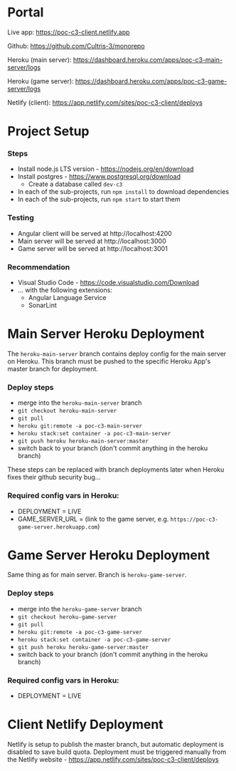 
# Portal

Live app: https://poc-c3-client.netlify.app

Github: https://github.com/Cultris-3/monorepo

Heroku (main server): https://dashboard.heroku.com/apps/poc-c3-main-server/logs

Heroku (game server): https://dashboard.heroku.com/apps/poc-c3-game-server/logs

Netlify (client): https://app.netlify.com/sites/poc-c3-client/deploys



# Project Setup

### Steps
- Install node.js LTS version - https://nodejs.org/en/download
- Install postgres - https://www.postgresql.org/download
  - Create a database called `dev-c3`
- In each of the sub-projects, run `npm install` to download dependencies
- In each of the sub-projects, run `npm start` to start them

### Testing
- Angular client will be served at http://localhost:4200
- Main server will be served at http://localhost:3000
- Game server will be served at http://localhost:3001

### Recommendation
- Visual Studio Code - https://code.visualstudio.com/Download
- ... with the following extensions:
  - Angular Language Service
  - SonarLint



# Main Server Heroku Deployment

The `heroku-main-server` branch contains deploy config for the main server on Heroku. This branch must be pushed to the specific Heroku App's master branch for deployment.

### Deploy steps

- merge into the `heroku-main-server` branch
- `git checkout heroku-main-server`
- `git pull`
- `heroku git:remote -a poc-c3-main-server`
- `heroku stack:set container -a poc-c3-main-server`
- `git push heroku heroku-main-server:master`
- switch back to your branch (don't commit anything in the heroku branch)

These steps can be replaced with branch deployments later when Heroku fixes their github security bug...

### Required config vars in Heroku:

- DEPLOYMENT = LIVE
- GAME_SERVER_URL = (link to the game server, e.g. `https://poc-c3-game-server.herokuapp.com`)



# Game Server Heroku Deployment

Same thing as for main server. Branch is `heroku-game-server`.

### Deploy steps

- merge into the `heroku-game-server` branch
- `git checkout heroku-game-server`
- `git pull`
- `heroku git:remote -a poc-c3-game-server`
- `heroku stack:set container -a poc-c3-game-server`
- `git push heroku heroku-game-server:master`
- switch back to your branch (don't commit anything in the heroku branch)

### Required config vars in Heroku:

- DEPLOYMENT = LIVE

# Client Netlify Deployment

Netlify is setup to publish the master branch, but automatic deployment is disabled to save build quota. Deployment must be triggered manually from the Netlify website - https://app.netlify.com/sites/poc-c3-client/deploys
